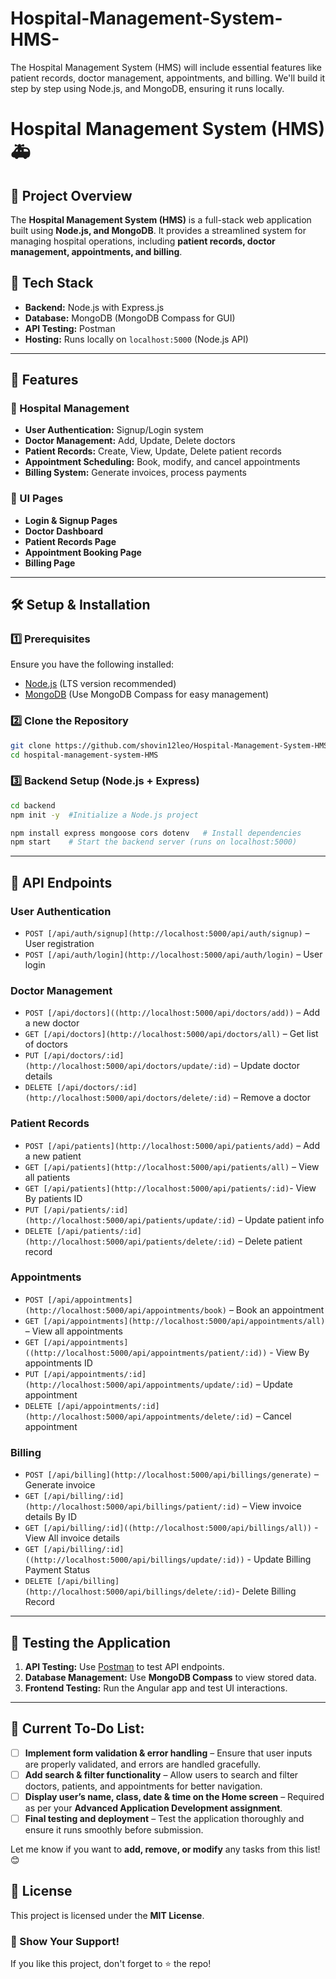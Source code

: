 # Hospital-Management-System-HMS-
The Hospital Management System (HMS) will include essential features like patient records, doctor management, appointments, and billing. We'll build it step by step using Node.js,  and MongoDB, ensuring it runs locally.

# Hospital Management System (HMS) 🚑

## 📌 Project Overview

The **Hospital Management System (HMS)** is a full-stack web application built using **Node.js,  and MongoDB**. It provides a streamlined system for managing hospital operations, including **patient records, doctor management, appointments, and billing**.

## 🚀 Tech Stack

- **Backend:** Node.js with Express.js
- **Database:** MongoDB (MongoDB Compass for GUI)
- **API Testing:** Postman
- **Hosting:** Runs locally on  `localhost:5000` (Node.js API)

---

## 📖 Features

### 🏥 Hospital Management

- **User Authentication:** Signup/Login system
- **Doctor Management:** Add, Update, Delete doctors
- **Patient Records:** Create, View, Update, Delete patient records
- **Appointment Scheduling:** Book, modify, and cancel appointments
- **Billing System:** Generate invoices, process payments

### 🎨 UI Pages

- **Login & Signup Pages**
- **Doctor Dashboard**
- **Patient Records Page**
- **Appointment Booking Page**
- **Billing Page**

---

## 🛠️ Setup & Installation

### 1️⃣ Prerequisites

Ensure you have the following installed:

- [Node.js](https://nodejs.org/) (LTS version recommended)
- [MongoDB](https://www.mongodb.com/try/download/community) (Use MongoDB Compass for easy management)


### 2️⃣ Clone the Repository

```bash
git clone https://github.com/shovin12leo/Hospital-Management-System-HMS-.git
cd hospital-management-system-HMS
```

### 3️⃣ Backend Setup (Node.js + Express)

```bash
cd backend
npm init -y  #Initialize a Node.js project

npm install express mongoose cors dotenv   # Install dependencies
npm start    # Start the backend server (runs on localhost:5000)
```



---

## 🔗 API Endpoints

### User Authentication

- `POST [/api/auth/signup](http://localhost:5000/api/auth/signup)` – User registration
- `POST [/api/auth/login](http://localhost:5000/api/auth/login)` – User login

### Doctor Management

- `POST [/api/doctors]((http://localhost:5000/api/doctors/add))` – Add a new doctor
- `GET [/api/doctors](http://localhost:5000/api/doctors/all)` – Get list of doctors
- `PUT [/api/doctors/:id](http://localhost:5000/api/doctors/update/:id)` – Update doctor details
- `DELETE [/api/doctors/:id](http://localhost:5000/api/doctors/delete/:id)` – Remove a doctor

### Patient Records

- `POST [/api/patients](http://localhost:5000/api/patients/add)` – Add a new patient
- `GET [/api/patients](http://localhost:5000/api/patients/all)` – View all patients
- `GET [/api/patients](http://localhost:5000/api/patients/:id)`- View By patients ID
- `PUT [/api/patients/:id](http://localhost:5000/api/patients/update/:id)` – Update patient info
- `DELETE [/api/patients/:id](http://localhost:5000/api/patients/delete/:id)` – Delete patient record

### Appointments

- `POST [/api/appointments](http://localhost:5000/api/appointments/book)` – Book an appointment
- `GET [/api/appointments](http://localhost:5000/api/appointments/all)` – View all appointments
- `GET [/api/appointments]((http://localhost:5000/api/appointments/patient/:id))` - View By appointments ID
- `PUT [/api/appointments/:id](http://localhost:5000/api/appointments/update/:id)` – Update appointment
- `DELETE [/api/appointments/:id](http://localhost:5000/api/appointments/delete/:id)` – Cancel appointment

### Billing

- `POST [/api/billing](http://localhost:5000/api/billings/generate)` – Generate invoice
- `GET [/api/billing/:id](http://localhost:5000/api/billings/patient/:id)` – View invoice details By ID
-  `GET [/api/billing/:id]((http://localhost:5000/api/billings/all))` - View All invoice details
-  `GET [/api/billing/:id] ((http://localhost:5000/api/billings/update/:id))` - Update Billing Payment Status
-  `DELETE [/api/billing](http://localhost:5000/api/billings/delete/:id)`- Delete Billing Record 

---

## 🧪 Testing the Application

1. **API Testing:** Use [Postman](https://www.postman.com/) to test API endpoints.
2. **Database Management:** Use **MongoDB Compass** to view stored data.
3. **Frontend Testing:** Run the Angular app and test UI interactions.

---


## **📌 Current To-Do List:**  
- [ ] **Implement form validation & error handling** – Ensure that user inputs are properly validated, and errors are handled gracefully.  
- [ ] **Add search & filter functionality** – Allow users to search and filter doctors, patients, and appointments for better navigation.  
- [ ] **Display user’s name, class, date & time on the Home screen** – Required as per your **Advanced Application Development assignment**.  
- [ ] **Final testing and deployment** – Test the application thoroughly and ensure it runs smoothly before submission.  

Let me know if you want to **add, remove, or modify** any tasks from this list! 😊

## 📜 License

This project is licensed under the **MIT License**.


### 🌟 Show Your Support!

If you like this project, don't forget to ⭐ the repo!

